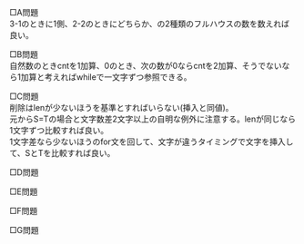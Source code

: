 □A問題  
3-1のときに1側、2-2のときにどちらか、の2種類のフルハウスの数を数えれば良い。  

□B問題  
自然数のときcntを1加算、0のとき、次の数が0ならcntを2加算、そうでないなら1加算と考えればwhileで一文字ずつ参照できる。

□C問題  
削除はlenが少ないほうを基準とすればいらない(挿入と同値)。  
元からS=Tの場合と文字数差2文字以上の自明な例外に注意する。lenが同じなら1文字ずつ比較すれば良い。  
1文字差なら少ないほうのfor文を回して、文字が違うタイミングで文字を挿入して、SとTを比較すれば良い。  

□D問題  


□E問題  


□F問題  


□G問題  

